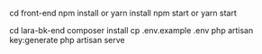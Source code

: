 cd front-end
npm install or yarn install
npm start or yarn start


cd lara-bk-end
composer install
cp .env.example .env
php artisan key:generate
php artisan serve
